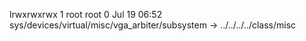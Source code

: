 lrwxrwxrwx 1 root root 0 Jul 19 06:52 sys/devices/virtual/misc/vga_arbiter/subsystem -> ../../../../class/misc
